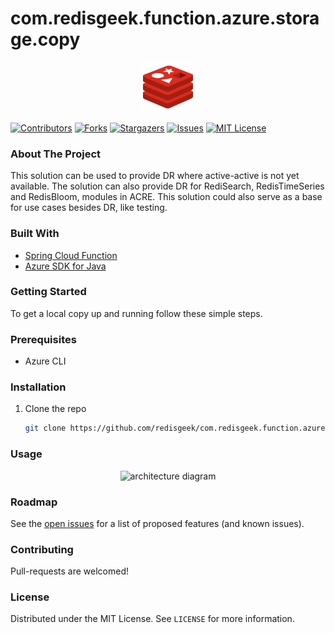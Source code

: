 # com.redisgeek.function.azure.storage.copy

<p align="center">
    <img src="images/redis-icon.svg" alt="Logo" width="80" height="80">
</p>

[![Contributors][contributors-shield]][contributors-url]
[![Forks][forks-shield]][forks-url]
[![Stargazers][stars-shield]][stars-url]
[![Issues][issues-shield]][issues-url]
[![MIT License][license-shield]][license-url]

### About The Project

This solution can be used to provide DR where active-active is not yet available.
The solution can also provide DR for RediSearch, RedisTimeSeries and RedisBloom, modules in ACRE.
This solution could also serve as a base for use cases besides DR, like testing.

### Built With

* [Spring Cloud Function](https://spring.io/projects/spring-cloud-function)
* [Azure SDK for Java](https://github.com/Azure/azure-sdk-for-java)

### Getting Started

To get a local copy up and running follow these simple steps.

### Prerequisites

* Azure CLI

### Installation

1. Clone the repo
   ```sh
   git clone https://github.com/redisgeek/com.redisgeek.function.azure.storage.copy.git --recurse-submodule
   ```

### Usage

<p align="center">
    <img src="images/v1.png" alt="architecture diagram" height="25%" width="25%">
</p>

### Roadmap

See the [open issues](https://github.com/redisgeek/com.redisgeek.function.azure.storage.copy/issues) for a list of proposed features (and known issues).

### Contributing

Pull-requests are welcomed!

### License

Distributed under the MIT License. See `LICENSE` for more information.

[contributors-shield]: https://img.shields.io/github/contributors/redisgeek/com.redisgeek.function.azure.storage.copy.svg?style=for-the-badge
[contributors-url]: https://github.com/redisgeek/com.redisgeek.function.azure.storage.copy/graphs/contributors
[forks-shield]: https://img.shields.io/github/forks/redisgeek/com.redisgeek.function.azure.storage.copy.svg?style=for-the-badge
[forks-url]: https://github.com/redisgeek/com.redisgeek.function.azure.storage.copy/network/members
[stars-shield]: https://img.shields.io/github/stars/redisgeek/com.redisgeek.function.azure.storage.copy.svg?style=for-the-badge
[stars-url]: https://github.com/redisgeek/com.redisgeek.function.azure.storage.copy/stargazers
[issues-shield]: https://img.shields.io/github/issues/redisgeek/com.redisgeek.function.azure.storage.copy.svg?style=for-the-badge
[issues-url]: https://github.com/redisgeek/com.redisgeek.function.azure.storage.copy/issues
[license-shield]: https://img.shields.io/github/license/redisgeek/com.redisgeek.function.azure.storage.copy.svg?style=for-the-badge
[license-url]: https://github.com/redisgeek/com.redisgeek.function.azure.storage.copy/blob/master/LICENSE.txt
